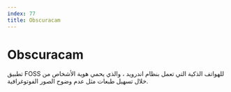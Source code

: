 ```yaml
---
index: 77
title: Obscuracam
---
```

# Obscuracam

تطبيق FOSS للهواتف الذكية التي تعمل بنظام اندرويد ، والذي يحمي هوية الأشخاص من خلال تسهيل طبعات مثل عدم وضوح الصور الفوتوغرافية.